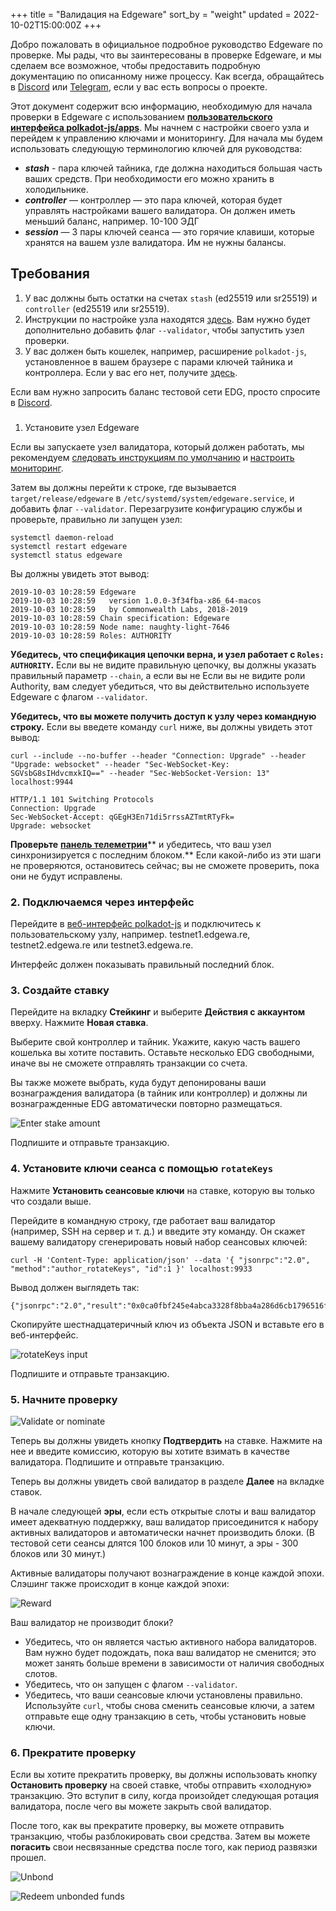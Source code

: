 +++
title = "Валидация на Edgeware"
sort_by = "weight"
updated = 2022-10-02T15:00:00Z
+++

Добро пожаловать в официальное подробное руководство Edgeware по проверке. Мы рады, что вы заинтересованы в проверке Edgeware, и мы сделаем все возможное, чтобы предоставить подробную документацию по описанному ниже процессу. Как всегда, обращайтесь в [Discord](https://discord.gg/CJRfb3) или [Telegram](https://t.me/heyedgeware), если у вас есть вопросы о проекте.

Этот документ содержит всю информацию, необходимую для начала проверки в Edgeware с использованием [**пользовательского интерфейса polkadot-js/apps**](https://polkadot.js.org/apps/#/). Мы начнем с настройки своего узла и перейдем к управлению ключами и мониторингу. Для начала мы будем использовать следующую терминологию ключей для руководства:

- _**stash**_ - пара ключей тайника, где должна находиться большая часть ваших средств. При необходимости его можно хранить в холодильнике.
- _**controller**_ — контроллер — это пара ключей, которая будет управлять настройками вашего валидатора. Он должен иметь меньший баланс, например. 10-100 ЭДГ
- _**session**_ — 3 пары ключей сеанса — это горячие клавиши, которые хранятся на вашем узле валидатора. Им не нужны балансы.

## Требования

1. У вас должны быть остатки на счетах `stash` (ed25519 или sr25519\) и `controller` (ed25519 или sr25519\).
2. Инструкции по настройке узла находятся [здесь](https://github.com/hicommonwealth/edgeware-node/wiki/Setting-up-a-Node). Вам нужно будет дополнительно добавить флаг `--validator`, чтобы запустить узел проверки.
3. У вас должен быть кошелек, например, расширение `polkadot-js`, установленное в вашем браузере с парами ключей тайника и контроллера. Если у вас его нет, получите [здесь](https://github.com/polkadot-js/extension).

Если вам нужно запросить баланс тестовой сети EDG, просто спросите в [Discord](https://github.com/Edgeware-Network/edgeware-documentation/tree/815a72388a9df65c3db9f048eaed42ea8f645780/docs/advanced-topics/1/README.md).

### 

1. Установите узел Edgeware

Если вы запускаете узел валидатора, который должен работать, мы рекомендуем [следовать инструкциям по умолчанию](https://github.com/hicommonwealth/edgeware-node/wiki/Setting-up-a-Node) и [настроить мониторинг](https://github.com/hicommonwealth/edgeware-node/wiki/Setting-up-monitoring).

Затем вы должны перейти к строке, где вызывается `target/release/edgeware` в `/etc/systemd/system/edgeware.service`, и добавить флаг `--validator`. Перезагрузите конфигурацию службы и проверьте, правильно ли запущен узел:

```
systemctl daemon-reload
systemctl restart edgeware
systemctl status edgeware
```

Вы должны увидеть этот вывод:

```
2019-10-03 10:28:59 Edgeware
2019-10-03 10:28:59   version 1.0.0-3f34fba-x86_64-macos
2019-10-03 10:28:59   by Commonwealth Labs, 2018-2019
2019-10-03 10:28:59 Chain specification: Edgeware
2019-10-03 10:28:59 Node name: naughty-light-7646
2019-10-03 10:28:59 Roles: AUTHORITY
```

**Убедитесь, что спецификация цепочки верна, и узел работает с `Roles: AUTHORITY`.** Если вы не видите правильную цепочку, вы должны указать правильный параметр `--chain`, а если вы не Если вы не видите роли Authority, вам следует убедиться, что вы действительно используете Edgeware с флагом `--validator`.

**Убедитесь, что вы можете получить доступ к узлу через командную строку.** Если вы введете команду `curl` ниже, вы должны увидеть этот вывод:

```
curl --include --no-buffer --header "Connection: Upgrade" --header "Upgrade: websocket" --header "Sec-WebSocket-Key: SGVsbG8sIHdvcmxkIQ==" --header "Sec-WebSocket-Version: 13" localhost:9944

HTTP/1.1 101 Switching Protocols
Connection: Upgrade
Sec-WebSocket-Accept: qGEgH3En71di5rrssAZTmtRTyFk=
Upgrade: websocket
```

**Проверьте** [**панель телеметрии**](https://github.com/hicommonwealth/edgeware-node/wiki)** и убедитесь, что ваш узел синхронизируется с последним блоком.** Если какой-либо из эти шаги не проверяются, остановитесь сейчас; вы не сможете проверить, пока они не будут исправлены.

### 2. Подключаемся через интерфейс

Перейдите в [веб-интерфейс polkadot-js](https://polkadot.js.org/apps/#/settings) и подключитесь к пользовательскому узлу, например. testnet1.edgewa.re, testnet2.edgewa.re или testnet3.edgewa.re.

Интерфейс должен показывать правильный последний блок.

### 3. Создайте ставку

Перейдите на вкладку **Стейкинг** и выберите **Действия с аккаунтом** вверху. Нажмите **Новая ставка**.

Выберите свой контроллер и тайник. Укажите, какую часть вашего кошелька вы хотите поставить. Оставьте несколько EDG свободными, иначе вы не сможете отправлять транзакции со счета.

Вы также можете выбрать, куда будут депонированы ваши вознаграждения валидатора \(в тайник или контроллер\) и должны ли вознагражденные EDG автоматически повторно размещаться.

![Enter stake amount](https://user-images.githubusercontent.com/1273926/66247046-d5227480-e6cd-11e9-9ddf-45af83a102d4.png)

Подпишите и отправьте транзакцию.

### 4. Установите ключи сеанса с помощью `rotateKeys`

Нажмите **Установить сеансовые ключи** на ставке, которую вы только что создали выше.

Перейдите в командную строку, где работает ваш валидатор \(например, SSH на сервер и т. д.\) и введите эту команду. Он скажет вашему валидатору сгенерировать новый набор сеансовых ключей:

```
curl -H 'Content-Type: application/json' --data '{ "jsonrpc":"2.0", "method":"author_rotateKeys", "id":1 }' localhost:9933
```

Вывод должен выглядеть так:

```
{"jsonrpc":"2.0","result":"0x0ca0fbf245e4abca3328f8bba4a286d6cb1796516fcc68864cab580f175e6abd2b9107003014fc6baab7fd8caf4607b34222df62f606248a8a592bcba86ff9eec6e838ae8eb757eb77dffc748f1443e60c4f7617c9ea7905f0dd09ab758a8063","id":1}
```

Скопируйте шестнадцатеричный ключ из объекта JSON и вставьте его в веб-интерфейс.

![rotateKeys input](https://user-images.githubusercontent.com/1273926/66247154-ca1c1400-e6ce-11e9-9a50-11b9a6734867.png)

Подпишите и отправьте транзакцию.

### 5. Начните проверку

![Validate or nominate](https://user-images.githubusercontent.com/1273926/66247159-cf795e80-e6ce-11e9-888b-63f870c301e9.png)

Теперь вы должны увидеть кнопку **Подтвердить** на ставке. Нажмите на нее и введите комиссию, которую вы хотите взимать в качестве валидатора. Подпишите и отправьте транзакцию.

Теперь вы должны увидеть свой валидатор в разделе **Далее** на вкладке ставок.

В начале следующей **эры**, если есть открытые слоты и ваш валидатор имеет адекватную поддержку, ваш валидатор присоединится к набору активных валидаторов и автоматически начнет производить блоки. \(В тестовой сети сеансы длятся 100 блоков или 10 минут, а эры - 300 блоков или 30 минут.\)

Активные валидаторы получают вознаграждение в конце каждой эпохи. Слэшинг также происходит в конце каждой эпохи:

![Reward](https://user-images.githubusercontent.com/1273926/66247183-e455f200-e6ce-11e9-93ba-5eee38b7c606.png)

Ваш валидатор не производит блоки?

- Убедитесь, что он является частью активного набора валидаторов. Вам нужно будет подождать, пока ваш валидатор не сменится; это может занять больше времени в зависимости от наличия свободных слотов.
- Убедитесь, что он запущен с флагом `--validator`.
- Убедитесь, что ваши сеансовые ключи установлены правильно. Используйте `curl`, чтобы снова сменить сеансовые ключи, а затем отправьте еще одну транзакцию в сеть, чтобы установить новые ключи.

### 6. Прекратите проверку

Если вы хотите прекратить проверку, вы должны использовать кнопку **Остановить проверку** на своей ставке, чтобы отправить «холодную» транзакцию. Это вступит в силу, когда произойдет следующая ротация валидатора, после чего вы можете закрыть свой валидатор.

После того, как вы прекратите проверку, вы можете отправить транзакцию, чтобы разблокировать свои средства. Затем вы можете **погасить** свои несвязанные средства после того, как период развязки прошел.

![Unbond](https://user-images.githubusercontent.com/1273926/66247294-ee2c2500-e6cf-11e9-93a1-89e9fa532367.png)

![Redeem unbonded funds](https://user-images.githubusercontent.com/1273926/66247295-eec4bb80-e6cf-11e9-96a8-92ecbdc932d1.png)
